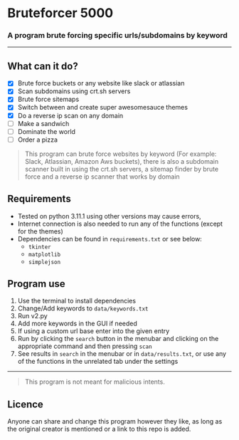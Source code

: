 # Bruteforcer 5000
### A program brute forcing specific urls/subdomains by keyword

---

## What can it do?
- [x] Brute force buckets or any website like slack or atlassian
- [x] Scan subdomains using crt.sh servers
- [x] Brute force sitemaps
- [x] Switch between and create super awesomesauce themes
- [x] Do a reverse ip scan on any domain
- [ ] Make a sandwich
- [ ] Dominate the world
- [ ] Order a pizza 

>This program can brute force websites by keyword (For example: Slack, Atlassian, Amazon Aws buckets), there is also a subdomain scanner built in using the crt.sh servers, a sitemap finder by brute force and a reverse ip scanner that works by domain

## Requirements
- Tested on python 3.11.1 using other versions may cause errors,
- Internet connection is also needed to run any of the functions (except for the themes)
- Dependencies can be found in `requirements.txt` or see below:
    - `tkinter`
    - `matplotlib`
    - `simplejson`

## Program use
1. Use the terminal to install dependencies
2. Change/Add keywords to `data/keywords.txt`
2. Run v2.py
3. Add more keywords in the GUI if needed
4. If using a custom url base enter into the given entry
5. Run by clicking the `search` button in the menubar and clicking on the appropriate command and then pressing `scan` 
6. See results in `search` in the menubar or in `data/results.txt`, or use any of the functions in the unrelated tab under the settings

---

> This program is not meant for malicious intents.

## Licence
Anyone can share and change this program however they like, as long as the original creator is mentioned or a link to this repo is added.
